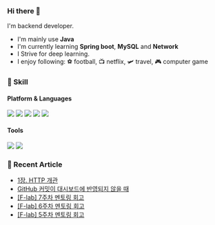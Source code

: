 ### Hi there 👋

I'm backend developer.

- I'm mainly use **Java**
- I'm currently learning **Spring boot**, **MySQL** and **Network**
- I Strive for deep learning.
- I enjoy following: ⚽ football, 📺 netflix, 🛩️ travel, 🎮 computer game

### 💪 Skill

#### Platform & Languages
<img src="https://img.shields.io/badge/Spring-6DB33F?style=flat-square&logo=Spring&logoColor=white"/> <img src="https://img.shields.io/badge/Spring%20boot-6DB33F?style=flat-square&logo=Spring%20Boot&logoColor=white"/> <img src="https://img.shields.io/badge/MySQL-4479A1?style=flat-square&logo=MySQL&logoColor=white"/> <img src="https://img.shields.io/badge/Gradle-02303A?style=flat-square&logo=Gradle&logoColor=white"/> <img src="https://img.shields.io/badge/java-007396?style=flat-square&logo=java&logoColor=white">

#### Tools
<img src="https://img.shields.io/badge/Git-F05032?style=flat-square&logo=Git&logoColor=white"/> <img src="https://img.shields.io/badge/IntelliJ-000000?style=flat-square&logo=IntelliJ%20IDEA&logoColor=white"/> 



### 📖 Recent Article
<!-- BLOG-POST-LIST:START -->
- [1장. HTTP 개관](https://cookie-dev.tistory.com/9)
- [GitHub 커밋이 대시보드에 반영되지 않을 때](https://cookie-dev.tistory.com/8)
- [[F-lab] 7주차 멘토링 회고](https://cookie-dev.tistory.com/7)
- [[F-lab] 6주차 멘토링 회고](https://cookie-dev.tistory.com/6)
- [[F-lab] 5주차 멘토링 회고](https://cookie-dev.tistory.com/5)
<!-- BLOG-POST-LIST:END -->
